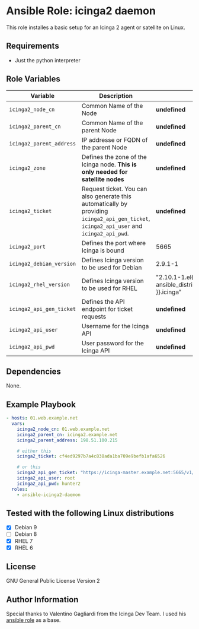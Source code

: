 Ansible Role: icinga2 daemon
=========

This role installes a basic setup for an Icinga 2 agent or satellite on Linux.

Requirements
------------

- Just the python interpreter

Role Variables
--------------

| Variable | Description | Default |
|--- | --- | --- |
| `icinga2_node_cn` | Common Name of the Node | **undefined** |
| `icinga2_parent_cn` | Common Name of the parent Node | **undefined** |
| `icinga2_parent_address` | IP addresse or FQDN of the parent Node | **undefined** |
| `icinga2_zone` | Defines the zone of the Icinga node. **This is only needed for satellite nodes** | **undefined** |
| `icinga2_ticket` | Request ticket. You can also generate this automatically by providing `icinga2_api_gen_ticket`, `icinga2_api_user` and `icinga2_api_pwd`. | **undefined** |
| `icinga2_port` | Defines the port where Icinga is bound | 5665 |
| `icinga2_debian_version` | Defines Icinga version to be used for Debian | 2.9.1-1 |
| `icinga2_rhel_version` | Defines Icinga version to be used for RHEL | "2.10.1-1.el{{ ansible_distribution_major_version }}.icinga" |
| `icinga2_api_gen_ticket` | Defines the API endpoint for ticket requests | **undefined** |
| `icinga2_api_user` | Username for the Icinga API  | **undefined** |
| `icinga2_api_pwd` | User password for the Icinga API | **undefined** |

Dependencies
------------

None.

Example Playbook
----------------

```yaml
- hosts: 01.web.example.net
  vars:
    icinga2_node_cn: 01.web.example.net
    icinga2_parent_cn: icinga2.example.net
    icinga2_parent_address: 198.51.100.215

    # either this
    icinga2_ticket: cf4ed9297b7a4c838ada1ba709e9befb1afa6526

    # or this
    icinga2_api_gen_ticket: "https://icinga-master.example.net:5665/v1/actions/generate-ticket"
    icinga2_api_user: root
    icinga2_api_pwd: hunter2
  roles:
    - ansible-icinga2-daemon
```
Tested with the following Linux distributions
-------

- [X] Debian 9
- [ ] Debian 8
- [X] RHEL 7
- [X] RHEL 6

License
-------

GNU General Public License Version 2

Author Information
------------------

Special thanks to Valentino Gagliardi from the Icinga Dev Team. I used his [ansible role](https://github.com/Icinga/ansible-playbooks/tree/master/icinga2-ansible-no-ui) as a base.
